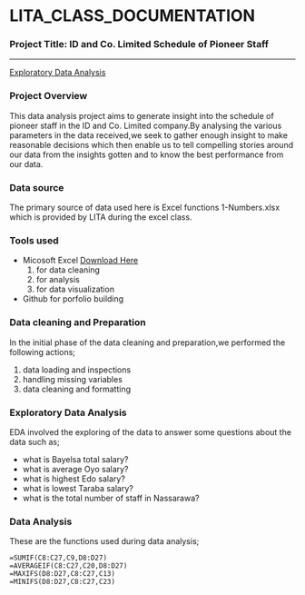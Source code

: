 # LITA_CLASS_DOCUMENTATION

### Project Title: ID and Co. Limited	Schedule of Pioneer Staff
---
[Exploratory Data Analysis](#exploratory-data-analysis)
### Project Overview
This data analysis project aims to generate insight into the schedule of pioneer staff in the ID and Co. Limited company.By analysing the various parameters in the data received,we seek to gather enough insight to make reasonable decisions which then enable us to tell compelling stories around our data from the insights gotten and to know the best performance from our data.

### Data source
The primary source of data used here is Excel functions 1-Numbers.xlsx which is provided by LITA during the excel class.

### Tools used
- Micosoft Excel [Download Here](https://www.microsoft.com)
   1. for data cleaning
   2. for analysis 
   3. for data visualization
- Github for porfolio building

### Data cleaning and Preparation
In the initial phase of the data cleaning and preparation,we performed the following actions;
1. data loading and inspections
2. handling missing variables
3. data cleaning and formatting

### Exploratory Data Analysis
EDA involved the exploring of the data to answer some questions about the data such as;
- what is Bayelsa total salary?
- what is average Oyo salary?
- what is highest Edo salary?
- what is lowest Taraba salary?
- what is the total number of staff in Nassarawa?

### Data Analysis
These are the functions used during data analysis;

```
=SUMIF(C8:C27,C9,D8:D27)		
=AVERAGEIF(C8:C27,C20,D8:D27)		
=MAXIFS(D8:D27,C8:C27,C13)		
=MINIFS(D8:D27,C8:C27,C23)		
```




